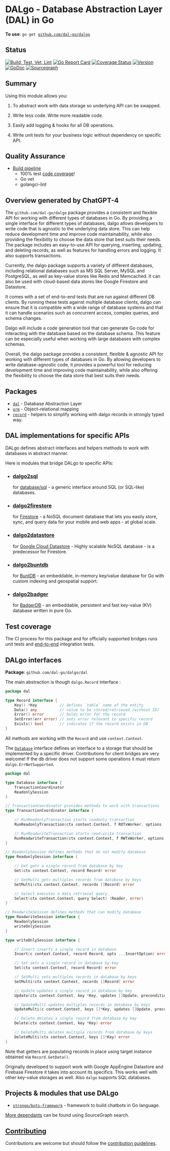 # DALgo - Database Abstraction Layer (DAL) in Go

**To use**: `go get `[`github.com/dal-go/dalgo`](https://github.com/dal-go/dalgo)

## Status
[![Build, Test, Vet, Lint](https://github.com/dal-go/dalgo/actions/workflows/ci.yml/badge.svg)](https://github.com/dal-go/dalgo/actions/workflows/ci.yml)
[![Go Report Card](https://goreportcard.com/badge/github.com/dal-go/dalgo)](https://goreportcard.com/report/github.com/dal-go/dalgo)
[![Coverage Status](https://coveralls.io/repos/github/dal-go/dalgo/badge.svg?branch=main&kill-cache=2)](https://coveralls.io/github/dal-go/dalgo?branch=main)
[![Version](https://img.shields.io/github/v/tag/dal-go/dalgo?filter=v*.*.*&logo=Go)](https://github.com/dal-go/dalgo/tags)
[![GoDoc](https://godoc.org/github.com/dal-go/dalgo?status.svg)](https://godoc.org/github.com/dal-go/dalgo)
[![Sourcegraph](https://sourcegraph.com/github.com/dal-go/dalgo/-/badge.svg)](https://sourcegraph.com/github.com/dal-go/dalgo?badge)


## Summary

Using this module allows you:

1. To abstract work with data storage so underlying API can be swapped.

2. Write less code. Write more readable code.

3. Easily add logging & hooks for all DB operations.

4. Write unit tests for your business logic without dependency on specific API.

## Quality Assurance
- [Build pipeline](https://github.com/dal-go/dalgo/actions/workflows/ci.yml)
  - 100% test [code coverage](https://coveralls.io/github/dal-go/dalgo?branch=main)!
  - Go vet
  - golangci-lint

## Overview generated by ChatGPT-4

The `github.com/dal-go/dalgo` package provides a consistent and flexible API for working with different types of
databases in Go. By providing a single interface for different types of databases, dalgo allows developers to write code
that is agnostic to the underlying data store. This can help reduce development time and improve code maintainability,
while also providing the flexibility to choose the data store that best suits their needs. The package includes an
easy-to-use API for querying, inserting, updating, and deleting records, as well as features for handling errors and
logging. It also supports transactions.

Currently, the dalgo package supports a variety of different databases, including relational databases such as MS SQL
Server, MySQL and PostgreSQL, as well as key-value stores like Redis and Memcached. It can also be used with cloud-based
data stores like Google Firestore and Datastore.

It comes with a set of end-to-end tests that are run against different DB clients. By running these tests against
multiple database clients, dalgo can ensure that it is compatible with a wide range of database systems and that it can
handle scenarios such as concurrent access, complex queries, and schema changes.

Dalgo will include a code generation tool that can generate Go code for interacting with the database based on the
database schema. This feature can be especially useful when working with large databases with complex schemas.

Overall, the dalgo package provides a consistent, flexible & agnostic API for working with different types of databases
in Go. By allowing developers to write database-agnostic code, it provides a powerful tool for reducing development time
and improving code maintainability, while also offering the flexibility to choose the data store that best suits their
needs.

## Packages

- [`dal`](dal) - Database Abstraction Layer
- [`orm`](orm) - Object–relational mapping
- [`record`](record) - helpers to simplify working with dalgo records in strongly typed way.

## DAL implementations for specific APIs

DALgo defines abstract interfaces and helpers methods to work with databases in abstract manner.

Here is modules that bridge DALgo to specific APIs:

- ### [**dalgo2sql**](https://github.com/dal-go/dalgo2sql)
  for [database/sql](https://pkg.go.dev/database/sql) - a generic interface around SQL (or SQL-like) databases.

- ### [**dalgo2firestore**](https://github.com/dal-go/dalgo2firestore)
  for [Firestore](https://pkg.go.dev/cloud.google.com/go/firestore) -
  a NoSQL document database that lets you easily
  store, sync, and query data for your mobile and web apps - at global scale.

- ### [**dalgo2datastore**](https://github.com/dal-go/dalgo2datastore)
  for [Google Cloud Datastore](https://pkg.go.dev/cloud.google.com/go/datastore) -
  Highly scalable NoSQL database - is a predecessor for Firestore.

- ### [**dalgo2buntdb**](https://github.com/dal-go/dalgo2buntdb)
  for [BuntDB](https://github.com/tidwall/buntdb) - an embeddable, in-memory key/value database for Go with custom
  indexing and geospatial support.

- ### [**dalgo2badger**](https://github.com/dal-go/dalgo2badger)
  for [BadgerDB](https://github.com/dal-go/dalgo) - an embeddable, persistent and fast key-value (KV) database written
  in pure Go.

## Test coverage

The CI process for this package and for officially supported bridges runs unit tests
and [end-to-end](https://github.com/dal-go/dalgo-end2end-tests) integration tests.

## DALgo interfaces

**Package**: `github.com/dal-go/dalgo/dal`

The main abstraction is though `dalgo.Record` interface :

```go
package dal

type Record interface {
	Key() *Key          // defines `table` name of the entity
	Data() any          // value to be stored/retrieved (without ID)
	Error() error       // holds error for the record
	SetError(err error) // sets error relevant to specific record
	Exists() bool       // indicates if the record exists in DB
}
```

All methods are working with the `Record` and use `context.Context`.

The [`Database`](./dal/database.go) interface defines an interface to a storage that should be implemented by a specific
driver. Contributions for client bridges are very welcome!
If the db driver does not support some operations it must return `dalgo.ErrNotSupported`.

```go
package dal

type Database interface {
	TransactionCoordinator
	ReadonlySession
}

// TransactionCoordinator provides methods to work with transactions
type TransactionCoordinator interface {

	// RunReadonlyTransaction starts readonly transaction
	RunReadonlyTransaction(ctx context.Context, f ROTxWorker, options ...TransactionOption) error

	// RunReadwriteTransaction starts read-write transaction
	RunReadwriteTransaction(ctx context.Context, f RWTxWorker, options ...TransactionOption) error
}

// ReadonlySession defines methods that do not modify database
type ReadonlySession interface {

	// Get gets a single record from database by key
	Get(ctx context.Context, record Record) error

	// GetMulti gets multiples records from database by keys
	GetMulti(ctx context.Context, records []Record) error

	// Select executes a data retrieval query
	Select(ctx context.Context, query Select) (Reader, error)
}

// ReadwriteSession defines methods that can modify database
type ReadwriteSession interface {
	ReadonlySession
	writeOnlySession
}

type writeOnlySession interface {

	// Insert inserts a single record in database
	Insert(c context.Context, record Record, opts ...InsertOption) error

	// Set sets a single record in database by key
	Set(ctx context.Context, record Record) error

	// SetMulti sets multiples records in database by keys
	SetMulti(ctx context.Context, records []Record) error

	// Update updates a single record in database by key
	Update(ctx context.Context, key *Key, updates []Update, preconditions ...Precondition) error

	// UpdateMulti updates multiples records in database by keys
	UpdateMulti(c context.Context, keys []*Key, updates []Update, preconditions ...Precondition) error

	// Delete deletes a single record from database by key
	Delete(ctx context.Context, key *Key) error

	// DeleteMulti deletes multiple records from database by keys
	DeleteMulti(ctx context.Context, keys []*Key) error
}
```

Note that getters are populating records in place using target instance obtained via `Record.GetData()`.

Originally developed to support work with Google AppEngine Datastore and Firebase Firestore it takes into account its
specifics. This works well with other key-value storages as well. Also `dalgo` supports SQL databases.

## Projects & modules that use DALgo

* <a href="https://github.com/strongo/bots-framework">`strongo/bots-framework`</a> - framework to build chatbots
  in Go language.

[More dependants](https://sourcegraph.com/search?q=context%3Aglobal+github.com%2Fdal-go%2Fdalgo&patternType=standard&sm=1&groupBy=repo) can be found using SourceGraph search. 

## [Contributing](CONTRIBUTING.md)

Contributions are welcome but should follow the [contribution guidelines](CONTRIBUTING.md).

